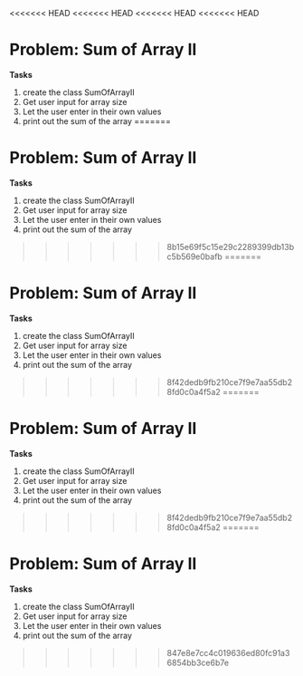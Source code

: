 <<<<<<< HEAD
<<<<<<< HEAD
<<<<<<< HEAD
<<<<<<< HEAD
# Problem: Sum of Array II

**Tasks**
1. create the class SumOfArrayII
2. Get user input for array size
3. Let the user enter in their own values
4. print out the sum of the array
=======
# Problem: Sum of Array II

**Tasks**
1. create the class SumOfArrayII
2. Get user input for array size
3. Let the user enter in their own values
4. print out the sum of the array
>>>>>>> 8b15e69f5c15e29c2289399db13bc5b569e0bafb
=======
# Problem: Sum of Array II

**Tasks**
1. create the class SumOfArrayII
2. Get user input for array size
3. Let the user enter in their own values
4. print out the sum of the array
>>>>>>> 8f42dedb9fb210ce7f9e7aa55db28fd0c0a4f5a2
=======
# Problem: Sum of Array II

**Tasks**
1. create the class SumOfArrayII
2. Get user input for array size
3. Let the user enter in their own values
4. print out the sum of the array
>>>>>>> 8f42dedb9fb210ce7f9e7aa55db28fd0c0a4f5a2
=======
# Problem: Sum of Array II

**Tasks**
1. create the class SumOfArrayII
2. Get user input for array size
3. Let the user enter in their own values
4. print out the sum of the array
>>>>>>> 847e8e7cc4c019636ed80fc91a36854bb3ce6b7e
